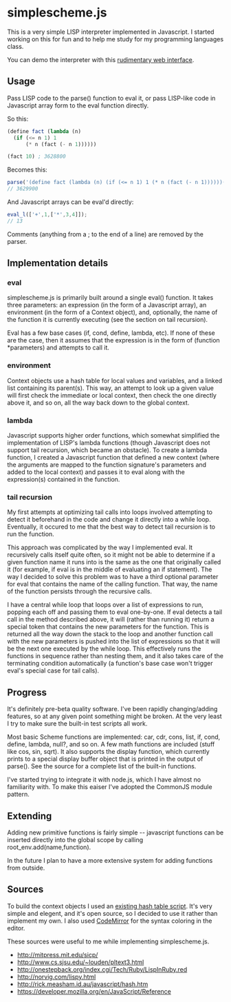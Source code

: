 simplescheme.js
===============

This is a very simple LISP interpreter implemented in Javascript. I started working on this for fun and to help me study for my programming languages class.

You can demo the interpreter with this [rudimentary web interface](http://gaia.ecs.csus.edu/~vollmerm/simplescheme.js/).

Usage
-----

Pass LISP code to the parse() function to eval it, or pass LISP-like code in Javascript array form to the eval function directly.

So this:

```scheme
(define fact (lambda (n)
  (if (<= n 1) 1
      (* n (fact (- n 1))))))

(fact 10) ; 3628800
```

Becomes this:

```javascript
parse('(define fact (lambda (n) (if (<= n 1) 1 (* n (fact (- n 1))))))(fact 10)');
// 3629900
```

And Javascript arrays can be eval'd directly:

```javascript
eval_l(['+',1,['*',3,4]]);
// 13
```

Comments (anything from a ; to the end of a line) are removed by the parser.

Implementation details
----------------------

### eval

simplescheme.js is primarily built around a single eval() function. It takes three parameters: an expression (in the form of a Javascript array), an environment (in the form of a Context object), and, optionally, the name of the function it is currently executing (see the section on tail recursion).

Eval has a few base cases (if, cond, define, lambda, etc). If none of these are the case, then it assumes that the expression is in the form of (function *parameters) and attempts to call it.

### environment

Context objects use a hash table for local values and variables, and a linked list containing its parent(s). This way, an attempt to look up a given value will first check the immediate or local context, then check the one directly above it, and so on, all the way back down to the global context.

### lambda

Javascript supports higher order functions, which somewhat simplified the implementation of LISP's lambda functions (though Javascript does not support tail recursion, which became an obstacle). To create a lambda function, I created a Javascript function that defined a new context (where the arguments are mapped to the function signature's parameters and added to the local context) and passes it to eval along with the expression(s) contained in the function. 

### tail recursion

My first attempts at optimizing tail calls into loops involved attempting to detect it beforehand in the code and change it directly into a while loop. Eventually, it occured to me that the best way to detect tail recursion is to run the function.

This approach was complicated by the way I implemented eval. It recursively calls itself quite often, so it might not be able to determine if a given function name it runs into is the same as the one that originally called it (for example, if eval is in the middle of evaluating an if statement). The way I decided to solve this problem was to have a third optional parameter for eval that contains the name of the calling function. That way, the name of the function persists through the recursive calls.

I have a central while loop that loops over a list of expressions to run, popping each off and passing them to eval one-by-one. If eval detects a tail call in the method described above, it will (rather than running it) return a special token that contains the new parameters for the function. This is returned all the way down the stack to the loop and another function call with the new parameters is pushed into the list of expressions so that it will be the next one executed by the while loop. This effectively runs the functions in sequence rather than nesting them, and it also takes care of the terminating condition automatically (a function's base case won't trigger eval's special case for tail calls).


Progress
--------

It's definitely pre-beta quality software. I've been rapidly changing/adding features, so at any given point something might be broken. At the very least I try to make sure the built-in test scripts all work.

Most basic Scheme functions are implemented: car, cdr, cons, list, if, cond, define, lambda, null?, and so on. A few math functions are included (stuff like cos, sin, sqrt). It also supports the display function, which currently prints to a special display buffer object that is printed in the output of parse(). See the source for a complete list of the built-in functions.

I've started trying to integrate it with node.js, which I have almost no familiarity with. To make this eaiser I've adopted the CommonJS module pattern.

Extending
---------

Adding new primitive functions is fairly simple -- javascript functions can be inserted directly into the global scope by calling root_env.add(name,function).

In the future I plan to have a more extensive system for adding functions from outside.

Sources
-------

To build the context objects I used an [existing hash table script](http://rick.measham.id.au/javascript/hash.htm). It's very simple and elegent, and it's open source, so I decided to use it rather than implement my own. I also used [CodeMirror](http://codemirror.net/) for the syntax coloring in the editor.

These sources were useful to me while implementing simplescheme.js.

 * http://mitpress.mit.edu/sicp/
 * http://www.cs.sjsu.edu/~louden/pltext3.html
 * http://onestepback.org/index.cgi/Tech/Ruby/LispInRuby.red
 * http://norvig.com/lispy.html
 * http://rick.measham.id.au/javascript/hash.htm
 * https://developer.mozilla.org/en/JavaScript/Reference
